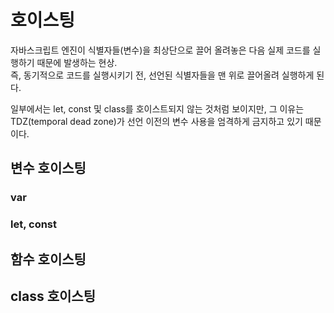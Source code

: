 # 호이스팅

자바스크립트 엔진이 식별자들(변수)을 최상단으로 끌어 올려놓은 다음 실제 코드를 실행하기 때문에 발생하는 현상.  
즉, 동기적으로 코드를 실행시키기 전, 선언된 식별자들을 맨 위로 끌어올려 실행하게 된다.

일부에서는 let, const 및 class를 호이스트되지 않는 것처럼 보이지만, 그 이유는 TDZ(temporal dead zone)가 선언 이전의 변수 사용을 엄격하게 금지하고 있기 때문이다.

## 변수 호이스팅

### var

### let, const

## 함수 호이스팅

## class 호이스팅
